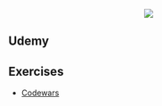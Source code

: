 <p align="center">
  <img src="../.assets/images/solidity.ico"/>
</p>

## Udemy

## Exercises

- [Codewars](../codewars/solidity)

